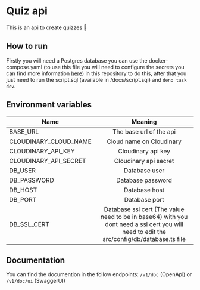 # Quiz api

This is an api to create quizzes 🧠

## How to run

Firstly you will need a Postgres database you can use the docker-compose.yaml
(to use this file you will need to configure the secrets you can find more
information [here](https://docs.docker.com/compose/use-secrets/)) in this
repository to do this, after that you just need to run the script.sql (available
in /docs/script.sql) and `deno task dev`.

## Environment variables

| Name                  |                                                                  Meaning                                                                  |
| --------------------- | :---------------------------------------------------------------------------------------------------------------------------------------: |
| BASE_URL              |                                                          The base url of the api                                                          |
| CLOUDINARY_CLOUD_NAME |                                                         Cloud name on Cloudinary                                                          |
| CLOUDINARY_API_KEY    |                                                            Cloudinary api key                                                             |
| CLOUDINARY_API_SECRET |                                                           Cloudinary api secret                                                           |
| DB_USER               |                                                               Database user                                                               |
| DB_PASSWORD           |                                                             Database password                                                             |
| DB_HOST               |                                                               Database host                                                               |
| DB_PORT               |                                                               Database port                                                               |
| DB_SSL_CERT           | Database ssl cert (The value need to be in base64) with you dont need a ssl cert you will need to edit the src/config/db/database.ts file |

## Documentation

You can find the documention in the follow endpoints: `/v1/doc` (OpenApi) or
`/v1/doc/ui` (SwaggerUI)

